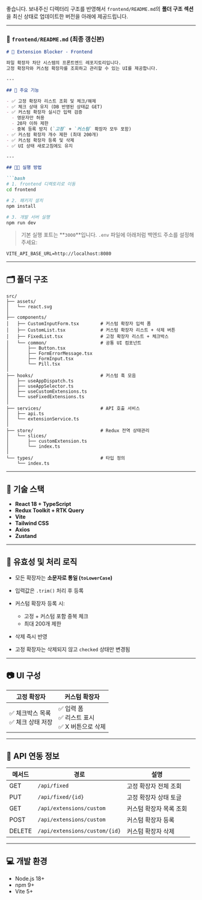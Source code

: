 좋습니다. 보내주신 디렉터리 구조를 반영해서 `frontend/README.md`의 **폴더 구조 섹션**을 최신 상태로 업데이트한 버전을 아래에 제공드립니다.

---

### 📁 `frontend/README.md` (최종 갱신본)

````markdown
# 📁 Extension Blocker - Frontend

파일 확장자 차단 시스템의 프론트엔드 레포지토리입니다.  
고정 확장자와 커스텀 확장자를 조회하고 관리할 수 있는 UI를 제공합니다.

---

## 📌 주요 기능

- ✅ 고정 확장자 리스트 조회 및 체크/해제
- ✅ 체크 상태 유지 (DB 반영된 상태값 GET)
- ✅ 커스텀 확장자 실시간 입력 검증
  - 영문자만 허용
  - 20자 이하 제한
  - 중복 등록 방지 (`고정` + `커스텀` 확장자 모두 포함)
- ✅ 커스텀 확장자 개수 제한 (최대 200개)
- ✅ 커스텀 확장자 등록 및 삭제
- ✅ UI 상태 새로고침에도 유지

---

## 🧑‍💻 실행 방법

```bash
# 1. frontend 디렉토리로 이동
cd frontend

# 2. 패키지 설치
npm install

# 3. 개발 서버 실행
npm run dev
````

> 기본 실행 포트는 \*\*`3000`\*\*입니다.
> `.env` 파일에 아래처럼 백엔드 주소를 설정해주세요:

```
VITE_API_BASE_URL=http://localhost:8080
```

---

## 🗂 폴더 구조

```
src/
├── assets/
│   └── react.svg
│
├── components/
│   ├── CustomInputForm.tsx        # 커스텀 확장자 입력 폼
│   ├── CustomList.tsx             # 커스텀 확장자 리스트 + 삭제 버튼
│   ├── FixedList.tsx              # 고정 확장자 리스트 + 체크박스
│   └── common/                    # 공통 UI 컴포넌트
│       ├── Button.tsx
│       ├── FormErrorMessage.tsx
│       ├── FormInput.tsx
│       └── Pill.tsx
│
├── hooks/                         # 커스텀 훅 모음
│   ├── useAppDispatch.ts
│   ├── useAppSelector.ts
│   ├── useCustomExtensions.ts
│   └── useFixedExtensions.ts
│
├── services/                      # API 호출 서비스
│   ├── api.ts
│   └── extensionService.ts
│
├── store/                         # Redux 전역 상태관리
│   └── slices/
│       ├── customExtension.ts
│       └── index.ts
│
└── types/                         # 타입 정의
    └── index.ts
```

---

## 🧪 기술 스택

* **React 18 + TypeScript**
* **Redux Toolkit + RTK Query**
* **Vite**
* **Tailwind CSS**
* **Axios**
* **Zustand**

---

## 📝 유효성 및 처리 로직

* 모든 확장자는 **소문자로 통일 (`toLowerCase`)**
* 입력값은 `.trim()` 처리 후 등록
* 커스텀 확장자 등록 시:

    * 고정 + 커스텀 포함 중복 체크
    * 최대 200개 제한
* 삭제 즉시 반영
* 고정 확장자는 삭제되지 않고 `checked` 상태만 변경됨

---

## 📷 UI 구성

| 고정 확장자                  | 커스텀 확장자                           |
| ----------------------- | --------------------------------- |
| ✅ 체크박스 목록<br>✅ 체크 상태 저장 | ✅ 입력 폼<br>✅ 리스트 표시<br>✅ X 버튼으로 삭제 |

---

## 🔗 API 연동 정보

| 메서드    | 경로                            | 설명            |
| ------ | ----------------------------- | ------------- |
| GET    | `/api/fixed`                  | 고정 확장자 전체 조회  |
| PUT    | `/api/fixed/{id}`             | 고정 확장자 상태 토글  |
| GET    | `/api/extensions/custom`      | 커스텀 확장자 목록 조회 |
| POST   | `/api/extensions/custom`      | 커스텀 확장자 등록    |
| DELETE | `/api/extensions/custom/{id}` | 커스텀 확장자 삭제    |

---

## 💻 개발 환경

* Node.js 18+
* npm 9+
* Vite 5+

